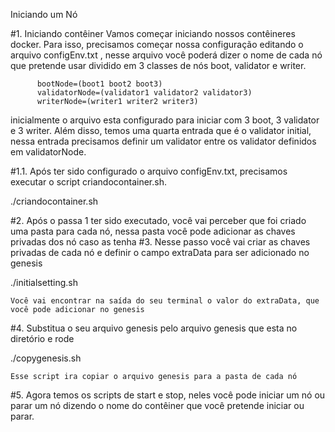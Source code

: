 Iniciando um Nó 


#1.	Iniciando contêiner
Vamos começar iniciando nossos contêineres docker. Para isso, precisamos começar nossa configuração editando o arquivo configEnv.txt , nesse arquivo você poderá dizer o nome de cada nó que pretende usar dividido em 3 classes de nós boot, validator e  writer. 

          bootNode=(boot1 boot2 boot3) 
          validatorNode=(validator1 validator2 validator3) 
          writerNode=(writer1 writer2 writer3)

inicialmente o arquivo esta configurado para iniciar com 3 boot, 3 validator e 3 writer. Além disso, temos uma quarta entrada que é o validator initial, nessa entrada precisamos definir um validator entre os validator definidos em validatorNode.

#1.1.	Após ter sido configurado o arquivo configEnv.txt, precisamos executar o script criandocontainer.sh. 

./criandocontainer.sh 

#2.	Após o passa 1 ter sido executado, você vai perceber que foi criado uma pasta para cada nó, nessa pasta você pode adicionar as chaves privadas dos nó caso as tenha
#3.	Nesse passo você vai criar as chaves privadas de cada nó e definir o campo extraData para ser adicionado no genesis

./initialsetting.sh
	
	Você vai encontrar na saída do seu terminal o valor do extraData, que você pode adicionar no genesis

#4.	Substitua o seu arquivo genesis pelo arquivo genesis que esta no diretório e rode 

./copygenesis.sh 

	Esse script ira copiar o arquivo genesis para a pasta de cada nó 

#5.	Agora temos os scripts de start e stop, neles você pode iniciar um nó ou parar um nó dizendo o nome do contêiner que você pretende iniciar ou parar.
